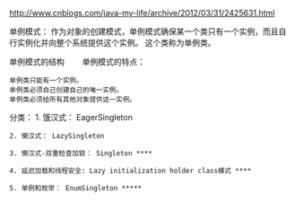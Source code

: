 http://www.cnblogs.com/java-my-life/archive/2012/03/31/2425631.html

单例模式：
    作为对象的创建模式，单例模式确保某一个类只有一个实例，而且自行实例化并向整个系统提供这个实例。
    这个类称为单例类。

单例模式的结构
　　单例模式的特点：

    单例类只能有一个实例。
    单例类必须自己创建自己的唯一实例。
    单例类必须给所有其他对象提供这一实例。

分类：
	1. 饿汉式： EagerSingleton
	
	2. 懒汉式： LazySingleton
	
	3. 懒汉式-双重检查加锁： Singleton ****
	
	4. 延迟加载和线程安全: Lazy initialization holder class模式 ****
	
	5. 单例和枚举： EnumSingleton *****
	
